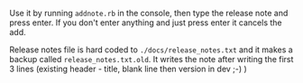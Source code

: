 Use it by running `addnote.rb` in the console, then type the release note and press enter. If you don't enter anything and just press enter it cancels the add.

Release notes file is hard coded to `./docs/release_notes.txt` and it makes a backup called `release_notes.txt.old`. It writes the note after writing the first 3 lines (existing header - title, blank line then version in dev ;-) )